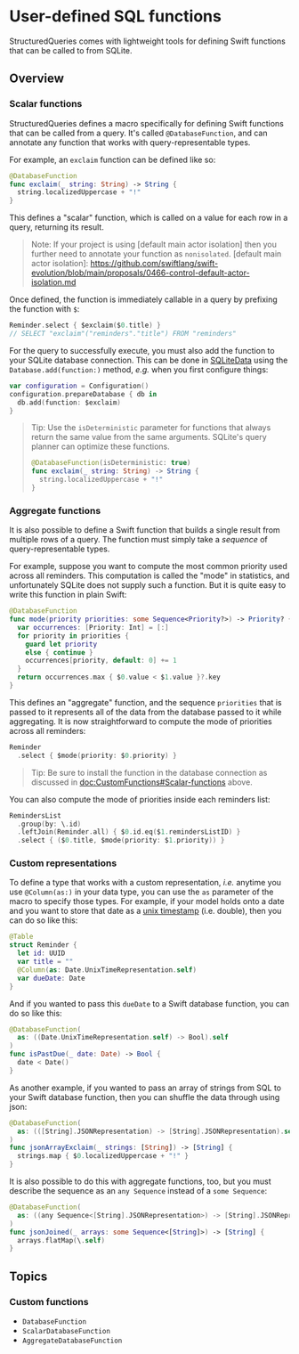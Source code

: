 # User-defined SQL functions

StructuredQueries comes with lightweight tools for defining Swift functions that can be called to
from SQLite.

## Overview

### Scalar functions

StructuredQueries defines a macro specifically for defining Swift functions that can be called from
a query. It's called `@DatabaseFunction`, and can annotate any function that works with
query-representable types.

For example, an `exclaim` function can be defined like so:

```swift
@DatabaseFunction
func exclaim(_ string: String) -> String {
  string.localizedUppercase + "!"
}
```

This defines a "scalar" function, which is called on a value for each row in a query, returning its
result.

> Note: If your project is using [default main actor isolation] then you further need to annotate
> your function as `nonisolated`.
[default main actor isolation]: https://github.com/swiftlang/swift-evolution/blob/main/proposals/0466-control-default-actor-isolation.md

Once defined, the function is immediately callable in a query by prefixing the function with `$`:

```swift
Reminder.select { $exclaim($0.title) }
// SELECT "exclaim"("reminders"."title") FROM "reminders"
```

For the query to successfully execute, you must also add the function to your SQLite database
connection. This can be done in [SQLiteData] using the `Database.add(function:)` method, _e.g._ when
you first configure things:

[SQLiteData]: https://github.com/pointfreeco/sqlite-data

```swift
var configuration = Configuration()
configuration.prepareDatabase { db in
  db.add(function: $exclaim)
}
```

> Tip: Use the `isDeterministic` parameter for functions that always return the same value from the
> same arguments. SQLite's query planner can optimize these functions.
>
> ```swift
> @DatabaseFunction(isDeterministic: true)
> func exclaim(_ string: String) -> String {
>   string.localizedUppercase + "!"
> }
> ```

### Aggregate functions

It is also possible to define a Swift function that builds a single result from multiple rows of a
query. The function must simply take a _sequence_ of query-representable types.

For example, suppose you want to compute the most common priority used across all reminders. This
computation is called the "mode" in statistics, and unfortunately SQLite does not supply such
a function. But it is quite easy to write this function in plain Swift:

```swift
@DatabaseFunction
func mode(priority priorities: some Sequence<Priority?>) -> Priority? {
  var occurrences: [Priority: Int] = [:]
  for priority in priorities {
    guard let priority
    else { continue }
    occurrences[priority, default: 0] += 1
  }
  return occurrences.max { $0.value < $1.value }?.key
}
```

This defines an "aggregate" function, and the sequence `priorities` that is passed to it represents
all of the data from the database passed to it while aggregating. It is now straightforward
to compute the mode of priorities across all reminders:

```swift
Reminder
  .select { $mode(priority: $0.priority) }
```

> Tip: Be sure to install the function in the database connection as discussed in
> <doc:CustomFunctions#Scalar-functions> above.

You can also compute the mode of priorities inside each reminders list:

```swift
RemindersList
  .group(by: \.id)
  .leftJoin(Reminder.all) { $0.id.eq($1.remindersListID) }
  .select { ($0.title, $mode(priority: $1.priority)) }
```

### Custom representations

To define a type that works with a custom representation, _i.e._ anytime you use `@Column(as:)` in
your data type, you can use the `as` parameter of the macro to specify those types. For example,
if your model holds onto a date and you want to store that date as a
[unix timestamp](<doc:Foundation/Date/UnixTimeRepresentation-struct>) (i.e. double),
then you can do so like this:

```swift
@Table
struct Reminder {
  let id: UUID
  var title = ""
  @Column(as: Date.UnixTimeRepresentation.self)
  var dueDate: Date
}
```

And if you wanted to pass this `dueDate` to a Swift database function, you can do so like this:

```swift
@DatabaseFunction(
  as: ((Date.UnixTimeRepresentation.self) -> Bool).self
)
func isPastDue(_ date: Date) -> Bool {
  date < Date()
}
```

As another example, if you wanted to pass an array of strings from SQL to your Swift database
function, then you can shuffle the data through using json:

```swift
@DatabaseFunction(
  as: (([String].JSONRepresentation) -> [String].JSONRepresentation).self
)
func jsonArrayExclaim(_ strings: [String]) -> [String] {
  strings.map { $0.localizedUppercase + "!" }
}
```

It is also possible to do this with aggregate functions, too, but you must describe the sequence as
an `any Sequence` instead of a `some Sequence`:

```swift
@DatabaseFunction(
  as: ((any Sequence<[String].JSONRepresentation>) -> [String].JSONRepresentation).self
)
func jsonJoined(_ arrays: some Sequence<[String]>) -> [String] {
  arrays.flatMap(\.self)
}
```

## Topics

### Custom functions

- ``DatabaseFunction``
- ``ScalarDatabaseFunction``
- ``AggregateDatabaseFunction``
